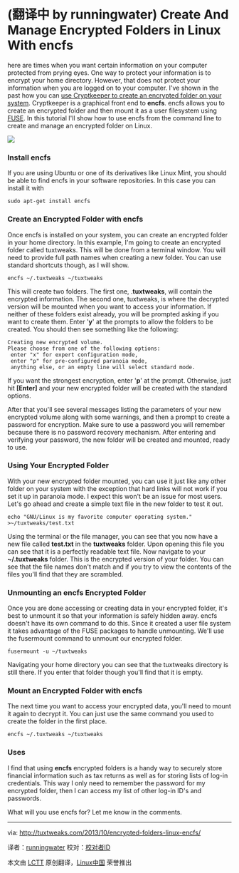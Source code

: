 (翻译中 by runningwater)
Create And Manage Encrypted Folders in Linux With encfs
================================================================================
here are times when you want certain information on your computer protected from prying eyes. One way to protect your information is to encrypt your home directory. However, that does not protect your information when you are logged on to your computer. I've shown in the past how you can [use Cryptkeeper to create an encrypted folder on your system][1]. Cryptkeeper is a graphical front end to **encfs**. encfs allows you to create an encrypted folder and then mount it as a user filesystem using [FUSE][2]. In this tutorial I'll show how to use encfs from the command line to create and manage an encrypted folder on Linux.

![](http://tuxtweaks.com/wp-content/uploads/2013/10/encfs.png)

### Install encfs ###

If you are using Ubuntu or one of its derivatives like Linux Mint, you should be able to find encfs in your software repositories. In this case you can install it with

    sudo apt-get install encfs

### Create an Encrypted Folder with encfs ###

Once encfs is installed on your system, you can create an encrypted folder in your home directory. In this example, I'm going to create an encrypted folder called tuxtweaks. This will be done from a terminal window. You will need to provide full path names when creating a new folder. You can use standard shortcuts though, as I will show.

    encfs ~/.tuxtweaks ~/tuxtweaks

This will create two folders. The first one, .**tuxtweaks**, will contain the encrypted information. The second one, tuxtweaks, is where the decrypted version will be mounted when you want to access your information. If neither of these folders exist already, you will be prompted asking if you want to create them. Enter '**y**' at the prompts to allow the folders to be created. You should then see something like the following:

    Creating new encrypted volume.
    Please choose from one of the following options:
     enter "x" for expert configuration mode,
     enter "p" for pre-configured paranoia mode,
     anything else, or an empty line will select standard mode.

If you want the strongest encryption, enter '**p**' at the prompt. Otherwise, just hit **[Enter]** and your new encrypted folder will be created with the standard options.

After that you'll see several messages listing the parameters of your new encrypted volume along with some warnings, and then a prompt to create a password for encryption. Make sure to use a password you will remember because there is no password recovery mechanism. After entering and verifying your password, the new folder will be created and mounted, ready to use.

### Using Your Encrypted Folder ###

With your new encrypted folder mounted, you can use it just like any other folder on your system with the exception that hard links will not work if you set it up in paranoia mode. I expect this won't be an issue for most users. Let's go ahead and create a simple text file in the new folder to test it out.

    echo "GNU/Linux is my favorite computer operating system." >~/tuxtweaks/test.txt

Using the terminal or the file manager, you can see that you now have a new file called **test.txt** in the **tuxtweaks** folder. Upon opening this file you can see that it is a perfectly readable text file. Now navigate to your **~/.tuxtweaks** folder. This is the encrypted version of your folder. You can see that the file names don't match and if you try to view the contents of the files you'll find that they are scrambled.

### Unmounting an encfs Encrypted Folder ###

Once you are done accessing or creating data in your encrypted folder, it's best to unmount it so that your information is safely hidden away. encfs doesn't have its own command to do this. Since it created a user file system it takes advantage of the FUSE packages to handle unmounting. We'll use the fusermount command to unmount our encrypted folder.

    fusermount -u ~/tuxtweaks

Navigating your home directory you can see that the tuxtweaks directory is still there. If you enter that folder though you'll find that it is empty.

### Mount an Encrypted Folder with encfs ###

The next time you want to access your encrypted data, you'll need to mount it again to decrypt it. You can just use the same command you used to create the folder in the first place.

    encfs ~/.tuxtweaks ~/tuxtweaks

### Uses ###

I find that using **encfs** encrypted folders is a handy way to securely store financial information such as tax returns as well as for storing lists of log-in credentials. This way I only need to remember the password for my encrypted folder, then I can access my list of other log-in ID's and passwords.

What will you use encfs for? Let me know in the comments.

--------------------------------------------------------------------------------

via: http://tuxtweaks.com/2013/10/encrypted-folders-linux-encfs/

译者：[runningwater](https://github.com/runningwater) 校对：[校对者ID](https://github.com/校对者ID)

本文由 [LCTT](https://github.com/LCTT/TranslateProject) 原创翻译，[Linux中国](http://linux.cn/) 荣誉推出

[1]:http://tuxtweaks.com/2009/03/create-an-encrypted-folder-in-ubuntu-with-cryptkeeper/
[2]:http://fuse.sourceforge.net/